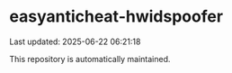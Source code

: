 # easyanticheat-hwidspoofer

Last updated: 2025-06-22 06:21:18

This repository is automatically maintained.
